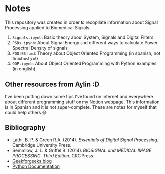 # Notes

This repository was created in order to recopilate information about Signal Processing applied to Biomedical Signals. 

1. `Signals.ipynb`: Basic theory about System, Signals and Digital Filters
2. `PSDs.ipynb`: About Signal Energy and different ways to calculate Power Spectral Density of signals
3. `POO[ES].md`: Theory about Object Oriented Programming (in spanish, not finished yet)
4. `OOP.ipynb`: About Object Oriented Programming with Python examples (in english)

## Other resources from Aylin :D
I've been putting down some tips I've found on internet and everywhere about different programming stuff on my [Notion webpage](https://gorgeous-sky-34f.notion.site/PROGRAMMING-eb8c1fa0401f4013955a1f36a8cb48dd?pvs=4). This information is in Spanish and it is not super-complete. These are notes for myself that could help others 😄

## Bibliography
- Lathi, B. P. & Green R.A. (2014). _Essentials of Digital Signal Processing._ Cambridge University Press.
- Semmlow, J. L. & Griffel B. (2014). _BIOSIGNAL and MEDICAL IMAGE PROCESSING. Third Edition._ CRC Press.
- [Geekforgeeks blog](www.geeksforgeeks.org)
- [Python Documentation](docs.python.org)
